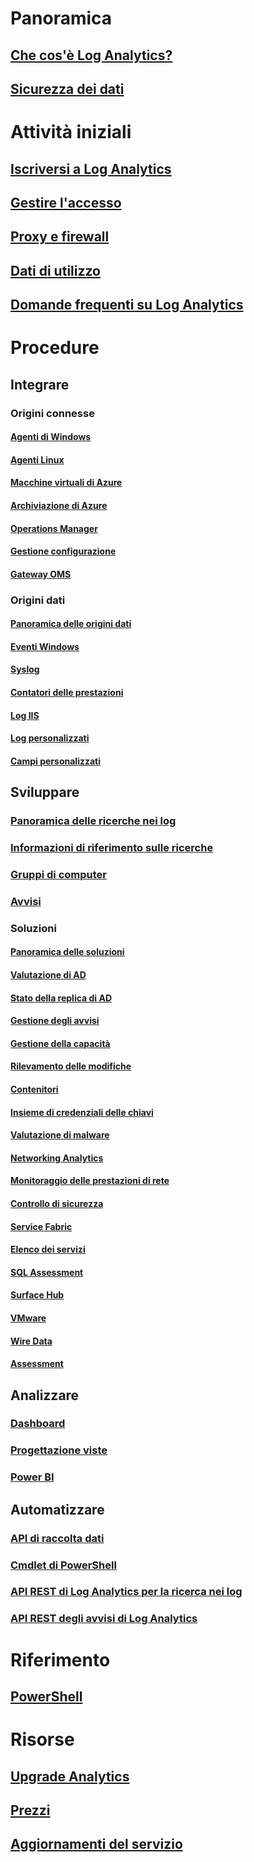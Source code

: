 # Panoramica
## [Che cos'è Log Analytics?](log-analytics-overview.md)
## [Sicurezza dei dati](log-analytics-security.md)

# Attività iniziali
## [Iscriversi a Log Analytics](log-analytics-get-started.md)
## [Gestire l'accesso](log-analytics-manage-access.md)
## [Proxy e firewall](log-analytics-proxy-firewall.md)
## [Dati di utilizzo](log-analytics-usage.md)
## [Domande frequenti su Log Analytics](log-analytics-faq.md)

# Procedure
## Integrare
### Origini connesse
#### [Agenti di Windows](log-analytics-windows-agents.md)
#### [Agenti Linux](log-analytics-linux-agents.md)
#### [Macchine virtuali di Azure](log-analytics-azure-vm-extension.md)
#### [Archiviazione di Azure](log-analytics-azure-storage.md)
#### [Operations Manager](log-analytics-om-agents.md)
#### [Gestione configurazione](log-analytics-sccm.md)
#### [Gateway OMS](log-analytics-oms-gateway.md)
### Origini dati
#### [Panoramica delle origini dati](log-analytics-data-sources.md)
#### [Eventi Windows](log-analytics-data-sources-windows-events.md)
#### [Syslog](log-analytics-data-sources-syslog.md)
#### [Contatori delle prestazioni](log-analytics-data-sources-performance-counters.md)
#### [Log IIS](log-analytics-data-sources-iis-logs.md)
#### [Log personalizzati](log-analytics-data-sources-custom-logs.md)
#### [Campi personalizzati](log-analytics-custom-fields.md)
## Sviluppare
### [Panoramica delle ricerche nei log](log-analytics-log-searches.md)
### [Informazioni di riferimento sulle ricerche](log-analytics-search-reference.md)
### [Gruppi di computer](log-analytics-computer-groups.md)
### [Avvisi](log-analytics-alerts.md)
### Soluzioni
#### [Panoramica delle soluzioni](log-analytics-add-solutions.md)
#### [Valutazione di AD](log-analytics-ad-assessment.md)
#### [Stato della replica di AD](log-analytics-ad-replication-status.md)
#### [Gestione degli avvisi](log-analytics-solution-alert-management.md)
#### [Gestione della capacità](log-analytics-capacity.md)
#### [Rilevamento delle modifiche](log-analytics-change-tracking.md)
#### [Contenitori](log-analytics-containers.md)
#### [Insieme di credenziali delle chiavi](log-analytics-azure-key-vault.md)
#### [Valutazione di malware](log-analytics-malware.md)
#### [Networking Analytics](log-analytics-azure-networking-analytics.md)
#### [Monitoraggio delle prestazioni di rete](log-analytics-network-performance-monitor.md)
#### [Controllo di sicurezza](../operations-management-suite/oms-security-getting-started.md?toc=%2fazure%2flog-analytics%2ftoc.json)
#### [Service Fabric](log-analytics-service-fabric.md)
#### [Elenco dei servizi](../operations-management-suite/operations-management-suite-service-map.md?toc=%2fazure%2flog-analytics%2ftoc.json)
#### [SQL Assessment](log-analytics-sql-assessment.md)
#### [Surface Hub](log-analytics-surface-hubs.md)
#### [VMware](log-analytics-vmware.md)
#### [Wire Data](log-analytics-wire-data.md)
#### [Assessment](log-analytics-scom-assessment.md)
## Analizzare
### [Dashboard](log-analytics-dashboards.md)
### [Progettazione viste](log-analytics-view-designer.md)
### [Power BI](log-analytics-powerbi.md)
## Automatizzare
### [API di raccolta dati](log-analytics-data-collector-api.md)
### [Cmdlet di PowerShell](log-analytics-powershell-workspace-configuration.md)
### [API REST di Log Analytics per la ricerca nei log](log-analytics-log-search-api.md)
### [API REST degli avvisi di Log Analytics](log-analytics-api-alerts.md)

# Riferimento
## [PowerShell](/powershell/resourcemanager/azurerm.operationalinsights/v2.3.0/azurerm.operationalinsights)

# Risorse
## [Upgrade Analytics](https://technet.microsoft.com/itpro/windows/deploy/manage-windows-upgrades-with-upgrade-analytics)
## [Prezzi](https://azure.microsoft.com/pricing/details/log-analytics/)
## [Aggiornamenti del servizio](https://azure.microsoft.com/updates/?product=log-analytics)


<!--HONumber=Jan17_HO3-->


